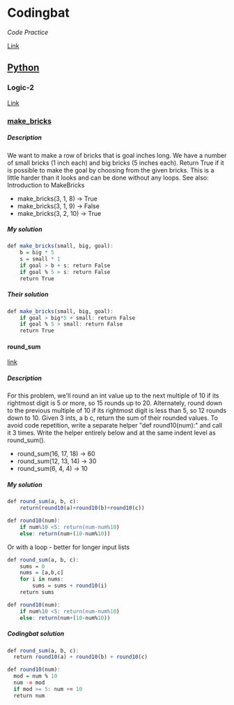 # Codingbat

*Code Practice*

[Link](http://codingbat.com/)

## [Python](http://codingbat.com/python)


### Logic-2
[Link](http://codingbat.com/python/Logic-2)

### [make_bricks](http://codingbat.com/prob/p118406)
##### Description
We want to make a row of bricks that is goal inches long. We have a number of small bricks (1 inch each) and big bricks (5 inches each). Return True if it is possible to make the goal by choosing from the given bricks. This is a little harder than it looks and can be done without any loops. See also: Introduction to MakeBricks

* make_bricks(3, 1, 8) → True  
* make_bricks(3, 1, 9) → False  
* make_bricks(3, 2, 10) → True


##### My solution
```r
def make_bricks(small, big, goal):
    b = big * 5
    s = small * 1
    if goal > b + s: return False
    if goal % 5 > s: return False
    return True
```

##### Their solution
```r
def make_bricks(small, big, goal):
    if goal > big*5 + small: return False
    if goal % 5 > small: return False
    return True
```

#### round_sum
[link](http://codingbat.com/prob/p179960)


##### Description
For this problem, we'll round an int value up to the next multiple of 10 if its rightmost digit is 5 or more, so 15 rounds up to 20. Alternately, round down to the previous multiple of 10 if its rightmost digit is less than 5, so 12 rounds down to 10. Given 3 ints, a b c, return the sum of their rounded values. To avoid code repetition, write a separate helper "def round10(num):" and call it 3 times. Write the helper entirely below and at the same indent level as round_sum().

* round_sum(16, 17, 18) → 60  
* round_sum(12, 13, 14) → 30  
* round_sum(6, 4, 4) → 10

##### My solution
```r
def round_sum(a, b, c):
    return(round10(a)+round10(b)+round10(c))

def round10(num):
    if num%10 <5: return(num-num%10)
    else: return(num+(10-num%10))
```

Or with a loop - better for longer input lists
```r
def round_sum(a, b, c):
    sums = 0
    nums = [a,b,c]
    for i in nums:
        sums = sums + round10(i)
    return sums

def round10(num):
    if num%10 <5: return(num-num%10)
    else: return(num+(10-num%10))
```

##### Codingbat solution
```r
def round_sum(a, b, c):
  return round10(a) + round10(b) + round10(c)

def round10(num):
  mod = num % 10
  num -= mod
  if mod >= 5: num += 10
  return num
  ```
